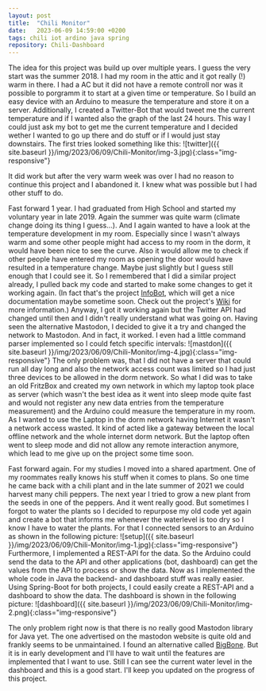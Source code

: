 ```yaml
---
layout: post
title:  "Chili Monitor"
date:   2023-06-09 14:59:00 +0200
tags: chili iot ardino java spring
repository: Chili-Dashboard
---
```



The idea for this project was build up over multiple years. I guess the very start was the summer 2018. I had my room in the attic and it got really (!) warm in there. I had a AC but it did not have a remote controll nor was it possible to porgramm it to start at a given time or temperature. So I build an easy device with an Arduino to measure the temperature and store it on a server. Additionally, I created a Twitter-Bot that would tweet me the current temperature and if I wanted also the graph of the last 24 hours. This way I could just ask my bot to get me the current temperature and I decided wether I wanted to go up there and do stuff or if I would just stay downstairs. The first tries looked something like this:
![twitter]({{ site.baseurl }}/img/2023/06/09/Chili-Monitor/img-3.jpg){:class="img-responsive"}

It did work but after the very warm week was over I had no reason to continue this project and I abandoned it. I knew what was possible but I had other stuff to do.

Fast forward 1 year. I had graduated from High School and started my voluntary year in late 2019. Again the summer was quite warm (climate change doing its thing I guess...). And I again wanted to have a look at the temperature development in my room. Especially since I wasn't always warm and some other people might had access to my room in the dorm, it would have been nice to see the curve. Also it would allow me to check if other people have entered my room as opening the door would have resulted in a temperature change. Maybe just slightly but I guess still enough that I could see it. So I remembered that I did a similar project already, I pulled back my code and started to make some changes to get it working again. (In fact that's the project [InfoBot](https://github.com/JayPi4c/InfoBot), which will get a nice documentation maybe sometime soon. Check out the project's [Wiki](https://github.com/JayPi4c/InfoBot/wiki) for more information.) Anyway, I got it working again but the Twitter API had changed until then and I didn't really understand what was going on. Having seen the alternative Mastodon, I decided to give it a try and changed the network to Mastodon. And in fact, it worked. I even had a little command parser implemented so I could fetch specific intervals:
![mastdon]({{ site.baseurl }}/img/2023/06/09/Chili-Monitor/img-4.jpg){:class="img-responsive"}
The only problem was, that I did not have a server that could run all day long and also the network access count was limited so I had just three devices to be allowed in the dorm network. So what I did was to take an old FritzBox and created my own network in which my laptop took place as server (which wasn't the best idea as it went into sleep mode quite fast and would not register any new data entries from the temperature measurement) and the Arduino could measure the temperature in my room. As I wanted to use the Laptop in the dorm network having Internet it wasn't a network access wasted. It kind of acted like a gateway between the local offline network and the whole internet dorm network. But the laptop often went to sleep mode and did not allow any remote interaction anymore, which lead to me give up on the project some time soon.

Fast forward again. For my studies I moved into a shared apartment. One of my roommates really knows his stuff when it comes to plans. So one time he came back with a chili plant and in the late summer of 2021 we could harvest many chili peppers. The next year I tried to grow a new plant from the seeds in one of the peppers. And it went really good. But sometimes I forgot to water the plants so I decided to repurpose my old code yet again and create a bot that informs me whenever the waterlevel is too dry so I know I have to water the plants. For that I connected sensors to an Arduino as shown in the following picture:
![setup]({{ site.baseurl }}/img/2023/06/09/Chili-Monitor/img-1.jpg){:class="img-responsive"}
Furthermore, I implemented a REST-API for the data. So the Arduino could send the data to the API and other applications (bot, dashboard) can get the values from the API to process or show the data. Now as I implemented the whole code in Java the backend- and dashboard stuff was really easier. Using Spring-Boot for both projects, I could easily create a REST-API and a dashboard to show the data. The dashboard is shown in the following picture:
![dashboard]({{ site.baseurl }}/img/2023/06/09/Chili-Monitor/img-2.png){:class="img-responsive"}

The only problem right now is that there is no really good Mastodon library for Java yet. The one advertised on the mastodon website is quite old and frankly seems to be unmaintained. I found an alternative called [BigBone](https://github.com/andregasser/bigbone). But it is in early development and I'll have to wait until the features are implemented that I want to use. Still I can see the current water level in the dashboard and this is a good start. I'll keep you updated on the progress of this project.
